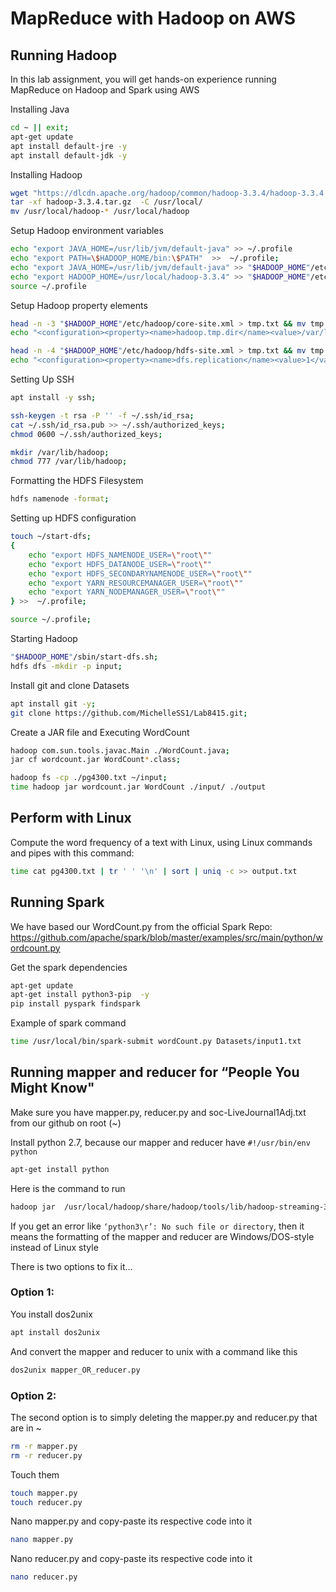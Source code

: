 # MapReduce with Hadoop on AWS
## Running Hadoop

In this lab assignment, you will get hands-on experience running MapReduce on Hadoop and Spark using AWS

Installing Java
```bash
cd ~ || exit;
apt-get update
apt install default-jre -y
apt install default-jdk -y
```

Installing Hadoop

```bash
wget "https://dlcdn.apache.org/hadoop/common/hadoop-3.3.4/hadoop-3.3.4.tar.gz"
tar -xf hadoop-3.3.4.tar.gz  -C /usr/local/
mv /usr/local/hadoop-* /usr/local/hadoop
```

Setup Hadoop environment variables
```bash
echo "export JAVA_HOME=/usr/lib/jvm/default-java" >> ~/.profile
echo "export PATH=\$HADOOP_HOME/bin:\$PATH"  >>  ~/.profile;
echo "export JAVA_HOME=/usr/lib/jvm/default-java" >> "$HADOOP_HOME"/etc/hadoop/hadoop-env.sh;
echo "export HADOOP_HOME=/usr/local/hadoop-3.3.4" >> "$HADOOP_HOME"/etc/hadoop/hadoop-env.sh;
source ~/.profile
```


Setup Hadoop property elements
```bash
head -n -3 "$HADOOP_HOME"/etc/hadoop/core-site.xml > tmp.txt && mv tmp.txt "$HADOOP_HOME"/etc/hadoop/core-site.xml;
echo "<configuration><property><name>hadoop.tmp.dir</name><value>/var/lib/hadoop</value></property></configuration>" >> "$HADOOP_HOME"/etc/hadoop/core-site.xml;

head -n -4 "$HADOOP_HOME"/etc/hadoop/hdfs-site.xml > tmp.txt && mv tmp.txt "$HADOOP_HOME"/etc/hadoop/hdfs-site.xml;
echo "<configuration><property><name>dfs.replication</name><value>1</value></property></configuration>" >> "$HADOOP_HOME"/etc/hadoop/hdfs-site.xml;
```

Setting Up SSH
```bash
apt install -y ssh;

ssh-keygen -t rsa -P '' -f ~/.ssh/id_rsa;
cat ~/.ssh/id_rsa.pub >> ~/.ssh/authorized_keys;
chmod 0600 ~/.ssh/authorized_keys;

mkdir /var/lib/hadoop;
chmod 777 /var/lib/hadoop;
```

Formatting the HDFS Filesystem
```bash
hdfs namenode -format;
```

Setting up HDFS configuration
```bash
touch ~/start-dfs;
{
    echo "export HDFS_NAMENODE_USER=\"root\""
    echo "export HDFS_DATANODE_USER=\"root\""
    echo "export HDFS_SECONDARYNAMENODE_USER=\"root\""
    echo "export YARN_RESOURCEMANAGER_USER=\"root\""
    echo "export YARN_NODEMANAGER_USER=\"root\""  
} >>  ~/.profile;

source ~/.profile;
```

Starting Hadoop
```bash
"$HADOOP_HOME"/sbin/start-dfs.sh;
hdfs dfs -mkdir -p input;
```

Install git and clone Datasets
```bash
apt install git -y;
git clone https://github.com/MichelleSS1/Lab8415.git;
```

Create a JAR file and Executing WordCount
```bash
hadoop com.sun.tools.javac.Main ./WordCount.java;
jar cf wordcount.jar WordCount*.class;

hadoop fs -cp ./pg4300.txt ~/input;
time hadoop jar wordcount.jar WordCount ./input/ ./output
```


## Perform with Linux 

Compute the word frequency of a text with Linux, using Linux commands and pipes with this command:
```bash
time cat pg4300.txt | tr ' ' '\n' | sort | uniq -c >> output.txt
```


## Running Spark
We have based our WordCount.py from the official Spark Repo:
<https://github.com/apache/spark/blob/master/examples/src/main/python/wordcount.py>



Get the spark dependencies
```bash
apt-get update
apt-get install python3-pip  -y
pip install pyspark findspark
```

Example of spark command
```bash
time /usr/local/bin/spark-submit wordCount.py Datasets/input1.txt
```

## Running mapper and reducer for “People You Might Know"
Make sure you have mapper.py, reducer.py and soc-LiveJournal1Adj.txt from our github on root (~)

Install python 2.7, because our mapper and reducer have ```#!/usr/bin/env python```
```bash
apt-get install python
```

Here is the command to run
```bash
hadoop jar  /usr/local/hadoop/share/hadoop/tools/lib/hadoop-streaming-3.3.4.jar  -file mapper.py -mapper mapper.py -file reducer.py -reducer reducer.py -input soc-LiveJournal1Adj.txt -output output
```
If you get an error like ```‘python3\r’: No such file or directory```, then it means the formatting of the mapper and reducer are Windows/DOS-style instead of Linux style

There is two options to fix it...

### Option 1:
You install dos2unix
```bash
apt install dos2unix
```

And convert the mapper and reducer to unix with a command like this
```bash
dos2unix mapper_OR_reducer.py
```

### Option 2:
The second option is to simply deleting the mapper.py and reducer.py that are in ~
```bash
rm -r mapper.py
rm -r reducer.py
```

Touch them
```bash
touch mapper.py
touch reducer.py 
```

Nano mapper.py and copy-paste its respective code into it
```bash
nano mapper.py
```

Nano reducer.py and copy-paste its respective code into it
```bash
nano reducer.py 
```
